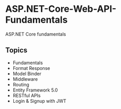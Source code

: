 # ASP.NET-Core-Web-API-Fundamentals
ASP.NET Core fundamentals 

## Topics
- Fundamentals
- Format Response
- Model Binder
- Middleware
- Routing
- Entity Framework 5.0
- RESTful APIs
- Login & Signup with JWT
